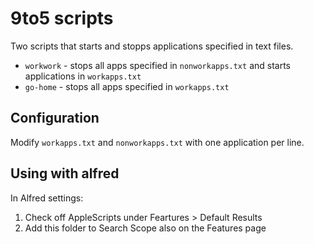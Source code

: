 # 9to5 scripts

Two scripts that starts and stopps applications specified in text files.

- `workwork` - stops all apps specified in `nonworkapps.txt` and starts applications in `workapps.txt`
- `go-home` - stops all apps specified in `workapps.txt`

## Configuration

Modify `workapps.txt` and `nonworkapps.txt` with one application per line.

## Using with alfred

In Alfred settings:

1. Check off AppleScripts under Feartures > Default Results 
2. Add this folder to Search Scope also on the Features page

